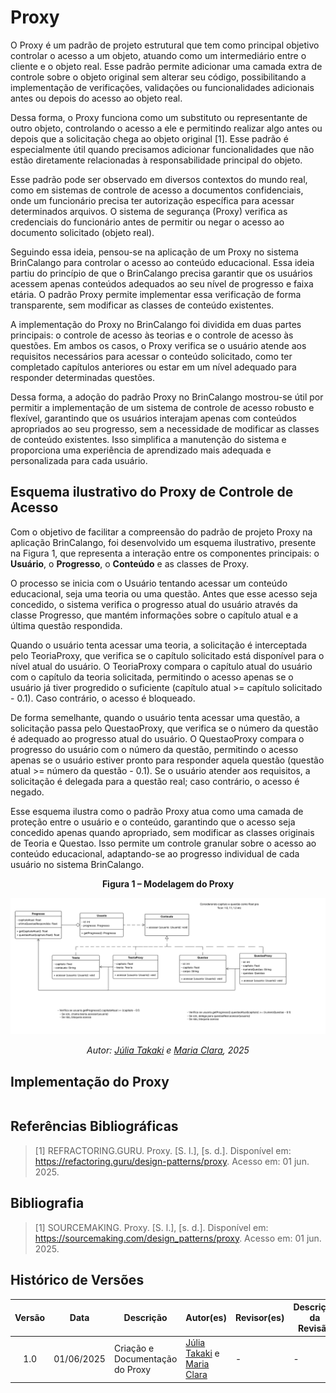 # Proxy 

O Proxy é um padrão de projeto estrutural que tem como principal objetivo controlar o acesso a um objeto, atuando como um intermediário entre o cliente e o objeto real. Esse padrão permite adicionar uma camada extra de controle sobre o objeto original sem alterar seu código, possibilitando a implementação de verificações, validações ou funcionalidades adicionais antes ou depois do acesso ao objeto real.

Dessa forma, o Proxy funciona como um substituto ou representante de outro objeto, controlando o acesso a ele e permitindo realizar algo antes ou depois que a solicitação chega ao objeto original [1]. Esse padrão é especialmente útil quando precisamos adicionar funcionalidades que não estão diretamente relacionadas à responsabilidade principal do objeto.

Esse padrão pode ser observado em diversos contextos do mundo real, como em sistemas de controle de acesso a documentos confidenciais, onde um funcionário precisa ter autorização específica para acessar determinados arquivos. O sistema de segurança (Proxy) verifica as credenciais do funcionário antes de permitir ou negar o acesso ao documento solicitado (objeto real).

Seguindo essa ideia, pensou-se na aplicação de um Proxy no sistema BrinCalango para controlar o acesso ao conteúdo educacional. Essa ideia partiu do princípio de que o BrinCalango precisa garantir que os usuários acessem apenas conteúdos adequados ao seu nível de progresso e faixa etária. O padrão Proxy permite implementar essa verificação de forma transparente, sem modificar as classes de conteúdo existentes.

A implementação do Proxy no BrinCalango foi dividida em duas partes principais: o controle de acesso às teorias e o controle de acesso às questões. Em ambos os casos, o Proxy verifica se o usuário atende aos requisitos necessários para acessar o conteúdo solicitado, como ter completado capítulos anteriores ou estar em um nível adequado para responder determinadas questões.

Dessa forma, a adoção do padrão Proxy no BrinCalango mostrou-se útil por permitir a implementação de um sistema de controle de acesso robusto e flexível, garantindo que os usuários interajam apenas com conteúdos apropriados ao seu progresso, sem a necessidade de modificar as classes de conteúdo existentes. Isso simplifica a manutenção do sistema e proporciona uma experiência de aprendizado mais adequada e personalizada para cada usuário.

## Esquema ilustrativo do Proxy de Controle de Acesso

Com o objetivo de facilitar a compreensão do padrão de projeto Proxy na aplicação BrinCalango, foi desenvolvido um esquema ilustrativo, presente na Figura 1, que representa a interação entre os componentes principais: o **Usuário**, o **Progresso**, o **Conteúdo** e as classes de Proxy.

O processo se inicia com o Usuário tentando acessar um conteúdo educacional, seja uma teoria ou uma questão. Antes que esse acesso seja concedido, o sistema verifica o progresso atual do usuário através da classe Progresso, que mantém informações sobre o capítulo atual e a última questão respondida.

Quando o usuário tenta acessar uma teoria, a solicitação é interceptada pelo TeoriaProxy, que verifica se o capítulo solicitado está disponível para o nível atual do usuário. O TeoriaProxy compara o capítulo atual do usuário com o capítulo da teoria solicitada, permitindo o acesso apenas se o usuário já tiver progredido o suficiente (capítulo atual >= capítulo solicitado - 0.1). Caso contrário, o acesso é bloqueado.

De forma semelhante, quando o usuário tenta acessar uma questão, a solicitação passa pelo QuestaoProxy, que verifica se o número da questão é adequado ao progresso atual do usuário. O QuestaoProxy compara o progresso do usuário com o número da questão, permitindo o acesso apenas se o usuário estiver pronto para responder aquela questão (questão atual >= número da questão - 0.1). Se o usuário atender aos requisitos, a solicitação é delegada para a questão real; caso contrário, o acesso é negado.

Esse esquema ilustra como o padrão Proxy atua como uma camada de proteção entre o usuário e o conteúdo, garantindo que o acesso seja concedido apenas quando apropriado, sem modificar as classes originais de Teoria e Questao. Isso permite um controle granular sobre o acesso ao conteúdo educacional, adaptando-se ao progresso individual de cada usuário no sistema BrinCalango.

<p align="center"><strong>Figura 1 – Modelagem do Proxy</strong></p>

<div align="center">

![Modelagem do Proxy](../assets/Proxy.png)

</div>

<p align="center"><em>Autor: <a href="https://github.com/juliatakaki" target="_blank">Júlia Takaki</a> e <a href="https://github.com/Oleari19" target="_blank">Maria Clara</a>, 2025</em></p>

## Implementação do Proxy
```
```

## Referências Bibliográficas

> [1] REFRACTORING.GURU. Proxy. [S. l.], [s. d.]. Disponível em: https://refactoring.guru/design-patterns/proxy. Acesso em: 01 jun. 2025.

## Bibliografia 

> [1] SOURCEMAKING. Proxy. [S. l.], [s. d.]. Disponível em: https://sourcemaking.com/design_patterns/proxy. Acesso em: 01 jun. 2025.

## Histórico de Versões
| Versão | Data       | Descrição                                    | Autor(es)                                                                                              | Revisor(es)                                      | Descrição da Revisão                                                                                  | Commits |
| :----: | ---------- | -------------------------------------------- | -------------------------------------------------------------------------------------------------------- | ------------------------------------------------ | ------------------------------------------------------------------------------------------------------ | -------- |
| 1.0    | 01/06/2025 | Criação e Documentação do Proxy | [Júlia Takaki](https://github.com/juliatakaki) e [Maria Clara](https://github.com/Oleari19)| - | - | [Commit1-0](https://github.com/UnBArqDsw2025-1-Turma02/2025.1-T02-_G1_BrinCalango_Entrega_03/commit/c35b578d8c92e70d3772f47c6c39798c28ddfb90) |

